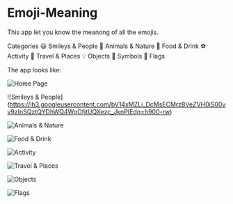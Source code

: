 # Emoji-Meaning

This app let you know the meanong of all the emojis.

Categories
😃 Smileys & People
🐻 Animals & Nature
🍔 Food & Drink
⚽ Activity
🌇 Travel & Places
💡 Objects
🔣 Symbols
🎌 Flags

The app looks like:



![Home Page](https://lh3.googleusercontent.com/EneXkH3fL5jupeg_eFTJ5naKjLO1ed7uhDtkT4G-Vb290ZB7Jr1_hEJzAV6ry1DeqdJG=h900-rw)

![Smileys & People] (https://lh3.googleusercontent.com/bV14xMZLi_DcMsECMrz8VeZVH0iS00vv9zInSQztQYDhWQ4WqOfjtUQXezc_JknPIEdq=h900-rw)

![Animals & Nature](https://lh3.googleusercontent.com/AU2facNTc6qPZVfhBK086qos2GBiQRIX_i-DNnPzvjtxFeGmpNekgMAR-xpnKAWjzg=h900-rw)

![Food & Drink](https://lh3.googleusercontent.com/pKj2H87fvo8gj5RtLEnWeM2A_1A8DJd2vkki0H07zrK7vmGGsBQIalL7Ts1lnMRa5fWa=h900-rw)

![Activity](https://lh3.googleusercontent.com/3WMJ4HLwMbzO2e3YhZBC8rFqt1wbNxK3zenPsvUuueHNOXot50JJbHyZfTT7_XSUYQ=h900-rw)

![Travel & Places](https://lh3.googleusercontent.com/HL0OfkZJCK4uIfhhz6x1KuXDpuj0dUvyBL2qwkMcjZE-md6DFreLqJxu3Hm0D_kVhw=h900-rw)

![Objects](https://lh3.googleusercontent.com/TJzG3LWflipcwB-Qw6Zt7sOhrKE5JrD8qijkS1GKmYOBqvrhWPx4HVgQrdRYb8OH3FA=h900-rw)

![Flags](https://lh3.googleusercontent.com/2rGLhZJN_wT-Erp2yXxC1f6TPUrEKkrBnrks5AHQTk6LlAvrTC-Z3-JmUgRPrPfvtQ=h900-rw)




